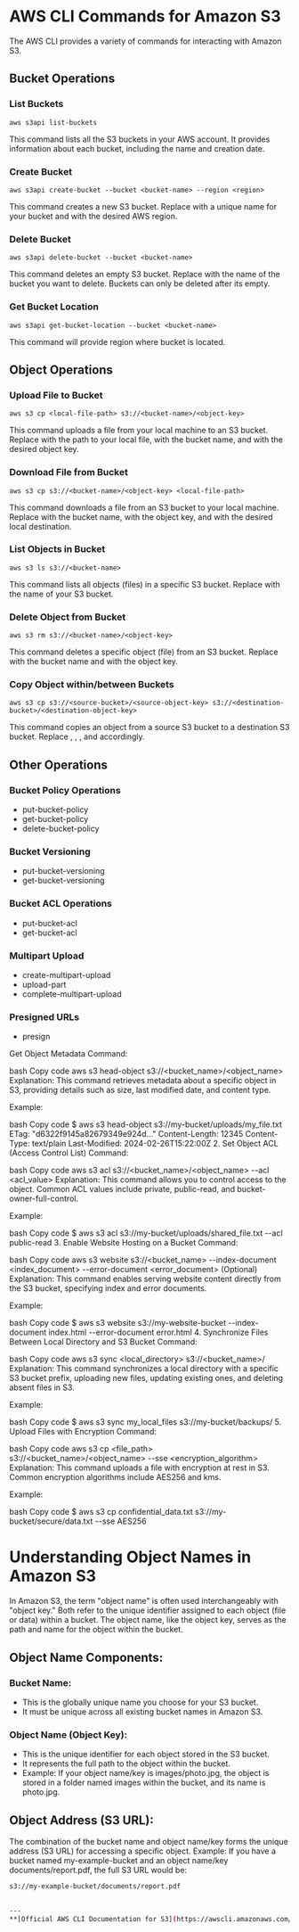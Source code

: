 # AWS CLI Commands for Amazon S3

The AWS CLI provides a variety of commands for interacting with Amazon S3. 

## Bucket Operations

### List Buckets

  ```
  aws s3api list-buckets
  ```
This command lists all the S3 buckets in your AWS account. It provides information about each bucket, including the name and creation date.
### Create Bucket

  ```
  aws s3api create-bucket --bucket <bucket-name> --region <region>
  ```
This command creates a new S3 bucket. Replace <bucket-name> with a unique name for your bucket and <region> with the desired AWS region.
### Delete Bucket
  
  ```
  aws s3api delete-bucket --bucket <bucket-name>
  ```
This command deletes an empty S3 bucket. Replace <bucket-name> with the name of the bucket you want to delete. Buckets can only be deleted after its empty.
### Get Bucket Location

  ```
  aws s3api get-bucket-location --bucket <bucket-name>
  ```
This command will provide region where bucket is located.
## Object Operations
### Upload File to Bucket

  ```
  aws s3 cp <local-file-path> s3://<bucket-name>/<object-key>
  ```
This command uploads a file from your local machine to an S3 bucket. Replace <local-file-path> with the path to your local file, <bucket-name> with the bucket name, and <object-key> with the desired object key.
### Download File from Bucket

  ```
  aws s3 cp s3://<bucket-name>/<object-key> <local-file-path>
  ```
This command downloads a file from an S3 bucket to your local machine. Replace <bucket-name> with the bucket name, <object-key> with the object key, and <local-file-path> with the desired local destination.
### List Objects in Bucket

  ```
  aws s3 ls s3://<bucket-name>
  ```
This command lists all objects (files) in a specific S3 bucket. Replace <bucket-name> with the name of your S3 bucket.
### Delete Object from Bucket

  ```
  aws s3 rm s3://<bucket-name>/<object-key>
  ```
This command deletes a specific object (file) from an S3 bucket. Replace <bucket-name> with the bucket name and <object-key> with the object key.
### Copy Object within/between Buckets

  ```
  aws s3 cp s3://<source-bucket>/<source-object-key> s3://<destination-bucket>/<destination-object-key>
  ```
This command copies an object from a source S3 bucket to a destination S3 bucket. Replace <source-bucket>, <source-object-key>, <destination-bucket>, and <destination-object-key> accordingly.
## Other Operations
### Bucket Policy Operations
-  put-bucket-policy
-  get-bucket-policy
-  delete-bucket-policy

### Bucket Versioning
-  put-bucket-versioning
-  get-bucket-versioning

### Bucket ACL Operations
-  put-bucket-acl
-  get-bucket-acl

### Multipart Upload
-  create-multipart-upload
-  upload-part
-  complete-multipart-upload
### Presigned URLs
-  presign


Get Object Metadata
Command:

bash
Copy code
aws s3 head-object s3://<bucket_name>/<object_name>
Explanation:
This command retrieves metadata about a specific object in S3, providing details such as size, last modified date, and content type.

Example:

bash
Copy code
$ aws s3 head-object s3://my-bucket/uploads/my_file.txt
ETag: "d6322f9145a82679349e924d..."
Content-Length: 12345
Content-Type: text/plain
Last-Modified: 2024-02-26T15:22:00Z
2. Set Object ACL (Access Control List)
Command:

bash
Copy code
aws s3 acl s3://<bucket_name>/<object_name> --acl <acl_value>
Explanation:
This command allows you to control access to the object. Common ACL values include private, public-read, and bucket-owner-full-control.

Example:

bash
Copy code
$ aws s3 acl s3://my-bucket/uploads/shared_file.txt --acl public-read
3. Enable Website Hosting on a Bucket
Command:

bash
Copy code
aws s3 website s3://<bucket_name> --index-document <index_document> --error-document <error_document> (Optional)
Explanation:
This command enables serving website content directly from the S3 bucket, specifying index and error documents.

Example:

bash
Copy code
$ aws s3 website s3://my-website-bucket --index-document index.html --error-document error.html
4. Synchronize Files Between Local Directory and S3 Bucket
Command:

bash
Copy code
aws s3 sync <local_directory> s3://<bucket_name>/<prefix>
Explanation:
This command synchronizes a local directory with a specific S3 bucket prefix, uploading new files, updating existing ones, and deleting absent files in S3.

Example:

bash
Copy code
$ aws s3 sync my_local_files s3://my-bucket/backups/
5. Upload Files with Encryption
Command:

bash
Copy code
aws s3 cp <file_path> s3://<bucket_name>/<object_name> --sse <encryption_algorithm>
Explanation:
This command uploads a file with encryption at rest in S3. Common encryption algorithms include AES256 and kms.

Example:

bash
Copy code
$ aws s3 cp confidential_data.txt s3://my-bucket/secure/data.txt --sse AES256

# Understanding Object Names in Amazon S3

In Amazon S3, the term "object name" is often used interchangeably with "object key." Both refer to the unique identifier assigned to each object (file or data) within a bucket. The object name, like the object key, serves as the path and name for the object within the bucket.

## Object Name Components:

### Bucket Name:
- This is the globally unique name you choose for your S3 bucket.
- It must be unique across all existing bucket names in Amazon S3.

### Object Name (Object Key):
- This is the unique identifier for each object stored in the S3 bucket.
- It represents the full path to the object within the bucket.
- Example: If your object name/key is images/photo.jpg, the object is stored in a folder named images within the bucket, and its name is photo.jpg.

## Object Address (S3 URL):
The combination of the bucket name and object name/key forms the unique address (S3 URL) for accessing a specific object.
Example: If you have a bucket named my-example-bucket and an object name/key documents/report.pdf, the full S3 URL would be:
```bash
s3://my-example-bucket/documents/report.pdf

  
---
**[Official AWS CLI Documentation for S3](https://awscli.amazonaws.com/v2/documentation/api/latest/reference/s3api/index.html)**
